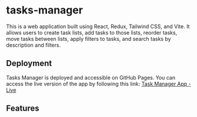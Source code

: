 # tasks-manager

This is a web application built using React, Redux, Tailwind CSS, and Vite. It allows users to create task lists, add tasks to those lists, reorder tasks, move tasks between lists, apply filters to tasks, and search tasks by description and filters.

## Deployment

Tasks Manager is deployed and accessible on GitHub Pages. You can access the live version of the app by following this link: [Task Manager App - Live](https://agarwalaswastik.github.io/tasks-manager/)

## Features
